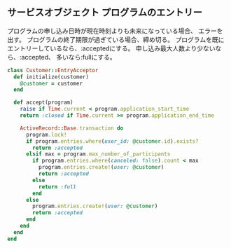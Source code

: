 ## サービスオブジェクト プログラムのエントリー
プログラムの申し込み日時が現在時刻よりも未来になっている場合、
エラーを出す。
プログラムの終了期限が過ぎている場合、締め切る。
プログラムを既にエントリーしているなら、:acceptedにする。
申し込み最大人数より少ないなら、:accepted、
多いなら:fullにする。
```ruby
class Customer::EntryAcceptor
  def initialize(customer)
    @customer = customer
  end

  def accept(program)
    raise if Time.current < program.application_start_time
    return :closed if Time.current >= program.application_end_time

    ActiveRecord::Base.transaction do
      program.lock!
      if program.entries.where(user_id: @customer.id).exists?
        return :accepted
      elsif max = program.max_number_of_participants
        if program.entries.where(canceled: false).count < max
          program.entries.create!(user: @customer)
          return :accepted
        else
          return :full
        end
      else
        program.entries.create!(user: @customer)
        return :accepted
      end
    end
  end
end
```
